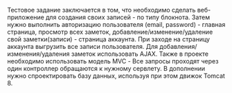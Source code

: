 Тестовое задание заключается в том, что необходимо сделать веб-приложение для создания своих записей - по типу блокнота. 
Затем нужно выполнить авторизацию пользователя (email, password) - главная страница, просмотр всех заметок, добавление/изменение/удаление свой заметки(записи) - страница аккаунта. При заходе на страницу аккаунта выгрузить все записи пользователя. Для добавления/изменения/удаления заметок использовать AJAX. 
Также в проекте необходимо использовать модель MVC - Все запросы проходят через один контроллер обращаются к нужному сервлету. 
В дополнении нужно спроектировать базу данных, используя при этом движок Tomcat 8.
